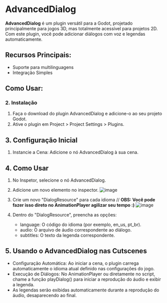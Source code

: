 # AdvancedDialog

**AdvancedDialog** é um plugin versátil para a Godot, projetado principalmente para jogos 3D, mas totalmente acessível para projetos 2D. Com este plugin, você pode adicionar diálogos com voz e legendas automaticamente.

## Recursos Principais:

- Suporte para multilinguagens
- Integração Simples

## Como Usar:

### 2. Instalação
1. Faça o download do plugin AdvancedDialog e adicione-o ao seu projeto Godot.
2. Ative o plugin em Project > Project Settings > Plugins.

## 3. Configuração Inicial
 1. Instancie a Cena: Adicione o nó AdvancedDialog à sua cena.

## 4. Como Usar
 1. No Inspetor, selecione o nó AdvancedDialog.
 2. Adicione um novo elemento no inspector.
![image](https://github.com/user-attachments/assets/fab6a2bb-76dd-4980-8b05-69ef40655f9a)

 4. Crie um novo "DialogResource" para cada idioma // **OBS: Você pode fazer isso direto no AnimationPlayer agilizar seu tempo :)**
![image](https://github.com/user-attachments/assets/cbdaeacb-e572-4ed6-9e4b-f3b0d20106ff)

 6. Dentro do "DialogResource", preencha as opções:
    - language: O código do idioma (por exemplo, en_us, pt_br).
    - audio: O arquivo de áudio correspondente ao diálogo.
    - subtitles: O texto da legenda correspondente.

## 5. Usando o AdvancedDialog nas Cutscenes
 - Configuração Automática: Ao iniciar a cena, o plugin carrega automaticamente o idioma atual definido nas configurações do jogo.
 - Execução de Diálogos: No AnimationPlayer ou diretamente no script, chame a função playDialog() para iniciar a reprodução do áudio e exibir a legenda.
 - As legendas serão exibidas automaticamente durante a reprodução do áudio, desaparecendo ao final.
